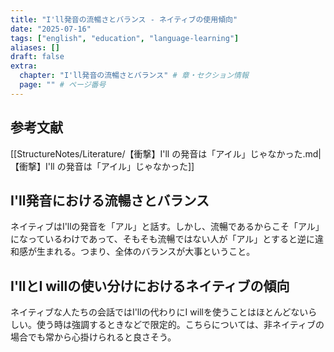 ```yaml
---
title: "I'll発音の流暢さとバランス - ネイティブの使用傾向"
date: "2025-07-16"
tags: ["english", "education", "language-learning"]
aliases: []
draft: false
extra:
  chapter: "I'll発音の流暢さとバランス" # 章・セクション情報
  page: "" # ページ番号
---
```


## 参考文献

[[StructureNotes/Literature/【衝撃】I'll の発音は「アイル」じゃなかった.md|【衝撃】I'll の発音は「アイル」じゃなかった]]

## I'll発音における流暢さとバランス

ネイティブはI'llの発音を「アル」と話す。しかし、流暢であるからこそ「アル」になっているわけであって、そもそも流暢ではない人が「アル」とすると逆に違和感が生まれる。つまり、全体のバランスが大事ということ。

## I'llとI willの使い分けにおけるネイティブの傾向

ネイティブな人たちの会話ではI'llの代わりにI willを使うことはほとんどないらしい。使う時は強調するときなどで限定的。こちらについては、非ネイティブの場合でも常から心掛けられると良さそう。
